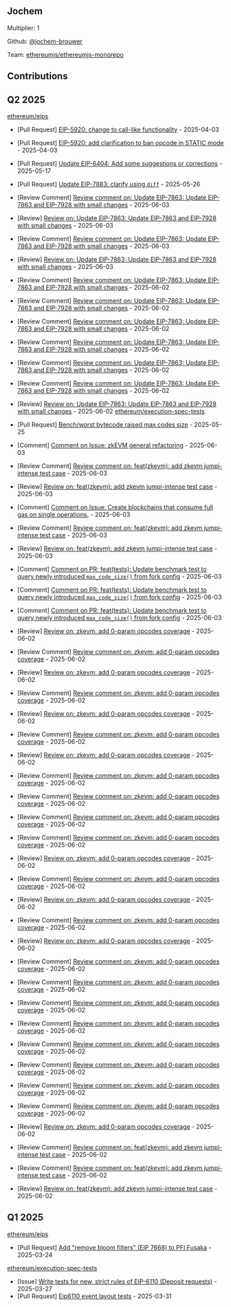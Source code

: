 
## Jochem
Multiplier: 1

Github: [@jochem-brouwer](https://github.com/jochem-brouwer)

Team: [ethereumjs/ethereumjs-monorepo](https://github.com/ethereumjs/ethereumjs-monorepo/pulls?q=is%3Apr+author%3Ajochem-brouwer+)

## Contributions

## Q2 2025


[ethereum/eips](https://github.com/ethereum/eips)
* [Pull Request] [EIP-5920: change to call-like functionality](https://github.com/ethereum/EIPs/pull/9590) - 2025-04-03
* [Pull Request] [EIP-5920: add clarification to ban opcode in STATIC mode](https://github.com/ethereum/EIPs/pull/9589) - 2025-04-03
* [Pull Request] [Update EIP-6404: Add some suggestions or corrections](https://github.com/ethereum/EIPs/pull/9788) - 2025-05-17

* [Pull Request] [Update EIP-7883: clarify using `diff`](https://github.com/ethereum/EIPs/pull/9828) - 2025-05-26
* [Review Comment] [Review comment on: Update EIP-7863: Update EIP-7863 and EIP-7928 with small changes](https://github.com/ethereum/EIPs/pull/9846#discussion_r2122943330) - 2025-06-03
* [Review] [Review on: Update EIP-7863: Update EIP-7863 and EIP-7928 with small changes](https://github.com/ethereum/EIPs/pull/9846#pullrequestreview-2891025280) - 2025-06-03
* [Review Comment] [Review comment on: Update EIP-7863: Update EIP-7863 and EIP-7928 with small changes](https://github.com/ethereum/EIPs/pull/9846#discussion_r2122932613) - 2025-06-03
* [Review] [Review on: Update EIP-7863: Update EIP-7863 and EIP-7928 with small changes](https://github.com/ethereum/EIPs/pull/9846#pullrequestreview-2891010032) - 2025-06-03
* [Review Comment] [Review comment on: Update EIP-7863: Update EIP-7863 and EIP-7928 with small changes](https://github.com/ethereum/EIPs/pull/9846#discussion_r2122336543) - 2025-06-02
* [Review Comment] [Review comment on: Update EIP-7863: Update EIP-7863 and EIP-7928 with small changes](https://github.com/ethereum/EIPs/pull/9846#discussion_r2122340840) - 2025-06-02
* [Review Comment] [Review comment on: Update EIP-7863: Update EIP-7863 and EIP-7928 with small changes](https://github.com/ethereum/EIPs/pull/9846#discussion_r2122335743) - 2025-06-02
* [Review Comment] [Review comment on: Update EIP-7863: Update EIP-7863 and EIP-7928 with small changes](https://github.com/ethereum/EIPs/pull/9846#discussion_r2122318322) - 2025-06-02
* [Review Comment] [Review comment on: Update EIP-7863: Update EIP-7863 and EIP-7928 with small changes](https://github.com/ethereum/EIPs/pull/9846#discussion_r2122333524) - 2025-06-02
* [Review Comment] [Review comment on: Update EIP-7863: Update EIP-7863 and EIP-7928 with small changes](https://github.com/ethereum/EIPs/pull/9846#discussion_r2122329192) - 2025-06-02
* [Review] [Review on: Update EIP-7863: Update EIP-7863 and EIP-7928 with small changes](https://github.com/ethereum/EIPs/pull/9846#pullrequestreview-2890175736) - 2025-06-02
[ethereum/execution-spec-tests](https://github.com/ethereum/execution-spec-tests)
* [Pull Request] [Bench/worst bytecode raised max codes size](https://github.com/ethereum/execution-spec-tests/pull/1649) - 2025-05-25
* [Comment] [Comment on Issue: zkEVM general refactoring](https://github.com/ethereum/execution-spec-tests/issues/1704#issuecomment-2934272182) - 2025-06-03
* [Review Comment] [Review comment on: feat(zkevm): add zkevm jumpi-intense test case](https://github.com/ethereum/execution-spec-tests/pull/1693#discussion_r2123213654) - 2025-06-03
* [Review] [Review on: feat(zkevm): add zkevm jumpi-intense test case](https://github.com/ethereum/execution-spec-tests/pull/1693#pullrequestreview-2891423008) - 2025-06-03
* [Comment] [Comment on Issue: Create blockchains that consume full gas on single operations.](https://github.com/ethereum/execution-spec-tests/issues/1453#issuecomment-2933982457) - 2025-06-03
* [Review Comment] [Review comment on: feat(zkevm): add zkevm jumpi-intense test case](https://github.com/ethereum/execution-spec-tests/pull/1693#discussion_r2123023914) - 2025-06-03
* [Review] [Review on: feat(zkevm): add zkevm jumpi-intense test case](https://github.com/ethereum/execution-spec-tests/pull/1693#pullrequestreview-2891141818) - 2025-06-03
* [Comment] [Comment on PR: feat(tests): Update benchmark test to query newly introduced `max_code_size()` from fork config](https://github.com/ethereum/execution-spec-tests/pull/1649#issuecomment-2933093690) - 2025-06-03
* [Comment] [Comment on PR: feat(tests): Update benchmark test to query newly introduced `max_code_size()` from fork config](https://github.com/ethereum/execution-spec-tests/pull/1649#issuecomment-2933084573) - 2025-06-03
* [Comment] [Comment on PR: feat(tests): Update benchmark test to query newly introduced `max_code_size()` from fork config](https://github.com/ethereum/execution-spec-tests/pull/1649#issuecomment-2932973170) - 2025-06-03
* [Review] [Review on: zkevm: add 0-param opcodes coverage](https://github.com/ethereum/execution-spec-tests/pull/1698#pullrequestreview-2890056594) - 2025-06-02
* [Review Comment] [Review comment on: zkevm: add 0-param opcodes coverage](https://github.com/ethereum/execution-spec-tests/pull/1698#discussion_r2122234489) - 2025-06-02
* [Review] [Review on: zkevm: add 0-param opcodes coverage](https://github.com/ethereum/execution-spec-tests/pull/1698#pullrequestreview-2890055573) - 2025-06-02
* [Review Comment] [Review comment on: zkevm: add 0-param opcodes coverage](https://github.com/ethereum/execution-spec-tests/pull/1698#discussion_r2122233201) - 2025-06-02
* [Review] [Review on: zkevm: add 0-param opcodes coverage](https://github.com/ethereum/execution-spec-tests/pull/1698#pullrequestreview-2890053468) - 2025-06-02
* [Review Comment] [Review comment on: zkevm: add 0-param opcodes coverage](https://github.com/ethereum/execution-spec-tests/pull/1698#discussion_r2122016559) - 2025-06-02
* [Review] [Review on: zkevm: add 0-param opcodes coverage](https://github.com/ethereum/execution-spec-tests/pull/1698#pullrequestreview-2889724288) - 2025-06-02
* [Review Comment] [Review comment on: zkevm: add 0-param opcodes coverage](https://github.com/ethereum/execution-spec-tests/pull/1698#discussion_r2122013511) - 2025-06-02
* [Review Comment] [Review comment on: zkevm: add 0-param opcodes coverage](https://github.com/ethereum/execution-spec-tests/pull/1698#discussion_r2121994733) - 2025-06-02
* [Review Comment] [Review comment on: zkevm: add 0-param opcodes coverage](https://github.com/ethereum/execution-spec-tests/pull/1698#discussion_r2122002730) - 2025-06-02
* [Review Comment] [Review comment on: zkevm: add 0-param opcodes coverage](https://github.com/ethereum/execution-spec-tests/pull/1698#discussion_r2122000616) - 2025-06-02
* [Review] [Review on: zkevm: add 0-param opcodes coverage](https://github.com/ethereum/execution-spec-tests/pull/1698#pullrequestreview-2889689563) - 2025-06-02
* [Review Comment] [Review comment on: zkevm: add 0-param opcodes coverage](https://github.com/ethereum/execution-spec-tests/pull/1698#discussion_r2121804069) - 2025-06-02
* [Review] [Review on: zkevm: add 0-param opcodes coverage](https://github.com/ethereum/execution-spec-tests/pull/1698#pullrequestreview-2889409504) - 2025-06-02
* [Review Comment] [Review comment on: zkevm: add 0-param opcodes coverage](https://github.com/ethereum/execution-spec-tests/pull/1698#discussion_r2121599196) - 2025-06-02
* [Review] [Review on: zkevm: add 0-param opcodes coverage](https://github.com/ethereum/execution-spec-tests/pull/1698#pullrequestreview-2889087557) - 2025-06-02
* [Review Comment] [Review comment on: zkevm: add 0-param opcodes coverage](https://github.com/ethereum/execution-spec-tests/pull/1698#discussion_r2121510729) - 2025-06-02
* [Review Comment] [Review comment on: zkevm: add 0-param opcodes coverage](https://github.com/ethereum/execution-spec-tests/pull/1698#discussion_r2121463349) - 2025-06-02
* [Review Comment] [Review comment on: zkevm: add 0-param opcodes coverage](https://github.com/ethereum/execution-spec-tests/pull/1698#discussion_r2121576731) - 2025-06-02
* [Review Comment] [Review comment on: zkevm: add 0-param opcodes coverage](https://github.com/ethereum/execution-spec-tests/pull/1698#discussion_r2121527367) - 2025-06-02
* [Review Comment] [Review comment on: zkevm: add 0-param opcodes coverage](https://github.com/ethereum/execution-spec-tests/pull/1698#discussion_r2121477297) - 2025-06-02
* [Review Comment] [Review comment on: zkevm: add 0-param opcodes coverage](https://github.com/ethereum/execution-spec-tests/pull/1698#discussion_r2121493614) - 2025-06-02
* [Review Comment] [Review comment on: zkevm: add 0-param opcodes coverage](https://github.com/ethereum/execution-spec-tests/pull/1698#discussion_r2121499377) - 2025-06-02
* [Review Comment] [Review comment on: zkevm: add 0-param opcodes coverage](https://github.com/ethereum/execution-spec-tests/pull/1698#discussion_r2121475962) - 2025-06-02
* [Review] [Review on: zkevm: add 0-param opcodes coverage](https://github.com/ethereum/execution-spec-tests/pull/1698#pullrequestreview-2888887874) - 2025-06-02
* [Review Comment] [Review comment on: feat(zkevm): add zkevm jumpi-intense test case](https://github.com/ethereum/execution-spec-tests/pull/1693#discussion_r2121131350) - 2025-06-02
* [Review Comment] [Review comment on: feat(zkevm): add zkevm jumpi-intense test case](https://github.com/ethereum/execution-spec-tests/pull/1693#discussion_r2121110647) - 2025-06-02
* [Review] [Review on: feat(zkevm): add zkevm jumpi-intense test case](https://github.com/ethereum/execution-spec-tests/pull/1693#pullrequestreview-2888342238) - 2025-06-02
## Q1 2025

[ethereum/eips](https://github.com/ethereum/eips)
* [Pull Request] [Add "remove bloom filters" (EIP 7668) to PFI Fusaka](https://github.com/ethereum/EIPs/pull/9524) - 2025-03-24

[ethereum/execution-spec-tests](https://github.com/ethereum/execution-spec-tests)
* [Issue] [Write tests for new, strict rules of EIP-6110 (Deposit requests)](https://github.com/ethereum/execution-spec-tests/issues/1360) - 2025-03-27
* [Pull Request] [Eip6110 event layout tests](https://github.com/ethereum/execution-spec-tests/pull/1371) - 2025-03-31
